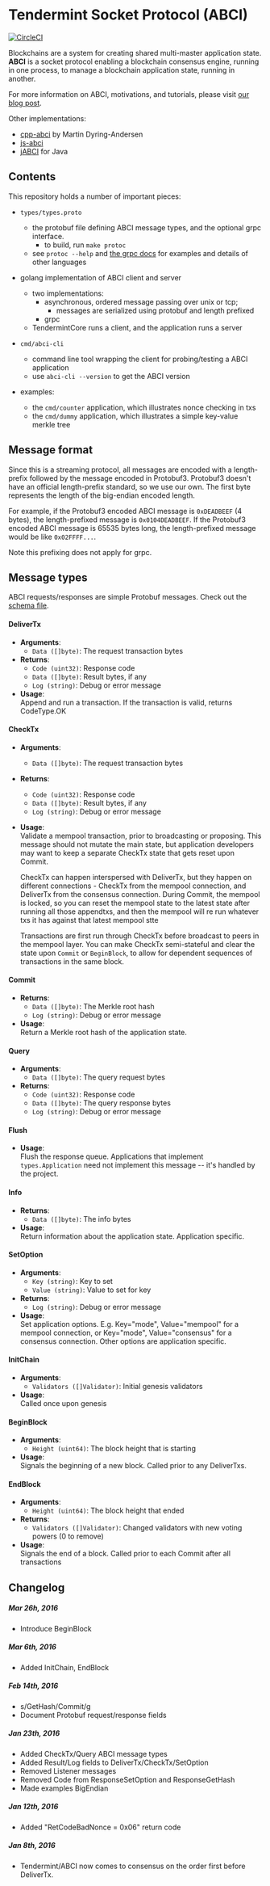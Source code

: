 # Tendermint Socket Protocol (ABCI)

[![CircleCI](https://circleci.com/gh/tendermint/abci.svg?style=svg)](https://circleci.com/gh/tendermint/abci)

Blockchains are a system for creating shared multi-master application state. 
**ABCI** is a socket protocol enabling a blockchain consensus engine, running in one process,
to manage a blockchain application state, running in another.

For more information on ABCI, motivations, and tutorials, please visit [our blog post](http://tendermint.com/posts/tendermint-socket-protocol/).

Other implementations:
* [cpp-abci](https://github.com/mdyring/cpp-abci) by Martin Dyring-Andersen
* [js-abci](https://github.com/tendermint/js-abci)
* [jABCI](https://github.com/jABCI/) for Java

## Contents

This repository holds a number of important pieces:

- `types/types.proto`
	- the protobuf file defining ABCI message types, and the optional grpc interface. 
        - to build, run `make protoc`
	- see `protoc --help` and [the grpc docs](https://www.grpc.io/docs) for examples and details of other languages

- golang implementation of ABCI client and server
	- two implementations:
		- asynchronous, ordered message passing over unix or tcp; 
			- messages are serialized using protobuf and length prefixed
		- grpc 
	- TendermintCore runs a client, and the application runs a server

- `cmd/abci-cli`
	- command line tool wrapping the client for probing/testing a ABCI application
	- use `abci-cli --version` to get the ABCI version

- examples:
	- the `cmd/counter` application, which illustrates nonce checking in txs
	- the `cmd/dummy` application, which illustrates a simple key-value merkle tree


## Message format

Since this is a streaming protocol, all messages are encoded with a length-prefix followed by the message encoded in Protobuf3.  Protobuf3 doesn't have an official length-prefix standard, so we use our own.  The first byte represents the length of the big-endian encoded length.

For example, if the Protobuf3 encoded ABCI message is `0xDEADBEEF` (4 bytes), the length-prefixed message is `0x0104DEADBEEF`.  If the Protobuf3 encoded ABCI message is 65535 bytes long, the length-prefixed message would be like `0x02FFFF...`.

Note this prefixing does not apply for grpc.

## Message types

ABCI requests/responses are simple Protobuf messages.  Check out the [schema file](https://github.com/tendermint/abci/blob/master/types/types.proto).

#### DeliverTx
  * __Arguments__:
    * `Data ([]byte)`: The request transaction bytes
  * __Returns__:
    * `Code (uint32)`: Response code
    * `Data ([]byte)`: Result bytes, if any
    * `Log (string)`: Debug or error message
  * __Usage__:<br/>
    Append and run a transaction.  If the transaction is valid, returns CodeType.OK

#### CheckTx
  * __Arguments__:
    * `Data ([]byte)`: The request transaction bytes
  * __Returns__:
    * `Code (uint32)`: Response code
    * `Data ([]byte)`: Result bytes, if any
    * `Log (string)`: Debug or error message
  * __Usage__:<br/>
    Validate a mempool transaction, prior to broadcasting or proposing.  This message should not mutate the main state, but application
    developers may want to keep a separate CheckTx state that gets reset upon Commit.

    CheckTx can happen interspersed with DeliverTx, but they happen on different connections - CheckTx from the mempool connection, and DeliverTx from the consensus connection.  During Commit, the mempool is locked, so you can reset the mempool state to the latest state after running all those appendtxs, and then the mempool will re run whatever txs it has against that latest mempool stte

    Transactions are first run through CheckTx before broadcast to peers in the mempool layer.
    You can make CheckTx semi-stateful and clear the state upon `Commit` or `BeginBlock`,
    to allow for dependent sequences of transactions in the same block.

#### Commit 
  * __Returns__:
    * `Data ([]byte)`: The Merkle root hash
    * `Log (string)`: Debug or error message
  * __Usage__:<br/>
    Return a Merkle root hash of the application state.

#### Query
  * __Arguments__:
    * `Data ([]byte)`: The query request bytes
  * __Returns__:
    * `Code (uint32)`: Response code
    * `Data ([]byte)`: The query response bytes
    * `Log (string)`: Debug or error message

#### Flush
  * __Usage__:<br/>
    Flush the response queue.  Applications that implement `types.Application` need not implement this message -- it's handled by the project.

#### Info
  * __Returns__:
    * `Data ([]byte)`: The info bytes
  * __Usage__:<br/>
    Return information about the application state.  Application specific.

#### SetOption
  * __Arguments__:
    * `Key (string)`: Key to set
    * `Value (string)`: Value to set for key
  * __Returns__:
    * `Log (string)`: Debug or error message
  * __Usage__:<br/>
    Set application options.  E.g. Key="mode", Value="mempool" for a mempool connection, or Key="mode", Value="consensus" for a consensus connection.
    Other options are application specific.

#### InitChain
  * __Arguments__:
    * `Validators ([]Validator)`: Initial genesis validators
  * __Usage__:<br/>
    Called once upon genesis

#### BeginBlock
  * __Arguments__:
    * `Height (uint64)`: The block height that is starting
  * __Usage__:<br/>
    Signals the beginning of a new block. Called prior to any DeliverTxs.

#### EndBlock
  * __Arguments__:
    * `Height (uint64)`: The block height that ended
  * __Returns__:
    * `Validators ([]Validator)`: Changed validators with new voting powers (0 to remove)
  * __Usage__:<br/>
    Signals the end of a block.  Called prior to each Commit after all transactions

## Changelog

##### Mar 26h, 2016
* Introduce BeginBlock

##### Mar 6th, 2016

* Added InitChain, EndBlock

##### Feb 14th, 2016

* s/GetHash/Commit/g
* Document Protobuf request/response fields

##### Jan 23th, 2016

* Added CheckTx/Query ABCI message types
* Added Result/Log fields to DeliverTx/CheckTx/SetOption
* Removed Listener messages
* Removed Code from ResponseSetOption and ResponseGetHash
* Made examples BigEndian

##### Jan 12th, 2016

* Added "RetCodeBadNonce = 0x06" return code

##### Jan 8th, 2016

* Tendermint/ABCI now comes to consensus on the order first before DeliverTx.
